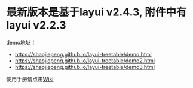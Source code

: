 # **最新版本是基于layui v2.4.3, 附件中有layui v2.2.3** 
demo地址：
- https://shaojiepeng.github.io/layui-treetable/demo.html
- https://shaojiepeng.github.io/layui-treetable/demo2.html
- https://shaojiepeng.github.io/layui-treetable/demo3.html

使用手册请点击[Wiki](https://gitee.com/shaojiepeng/layui-treetable/wikis/Home)
